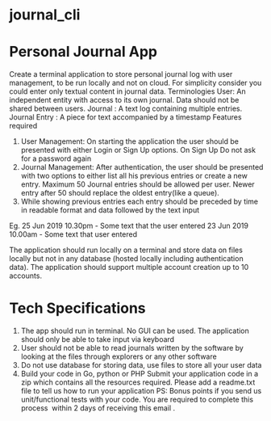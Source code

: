 # journal_cli

# Personal Journal App
Create a terminal application to store personal journal log with user management, to be run locally
and not on cloud. For simplicity consider you could enter only textual content in journal data.
Terminologies
User​ : An independent entity with access to its own journal. Data should not be shared between users.
Journal​ : A text log containing multiple entries.
Journal Entry​ : A piece for text accompanied by a timestamp Features required

1. User Management:​ On starting the application the user should be presented with either Login or Sign Up options. On Sign Up Do not ask for a password again
2. Journal Management:​ After authentication, the user should be presented with two options to either list all his previous entries or create a new entry. Maximum 50 Journal entries should be allowed per user. Newer entry after 50 should replace the oldest entry(like a queue).
3. While showing previous entries each entry should be preceded by time in readable format and data followed by the text input

Eg.
25 Jun 2019 10.30pm - Some text that the user entered
23 Jun 2019 10.00am - Some text that user entered

The application should run locally on a terminal and store data on files locally but not in any database (hosted locally including authentication data). The application should support multiple account creation up to 10 accounts.

# Tech Specifications
1. The app should run in terminal. No GUI can be used. The application should only be able to take input via keyboard
2. User should not be able to read journals written by the software by looking at the files through explorers or any other software
3. Do not use database for storing data, use files to store all your user data
4. Build your code in Go, python or PHP Submit your application code in a zip which contains all the resources required. Please add a readme.txt file to tell us how to run your application PS: Bonus points if you send us unit/functional tests with your code. You are required to complete this process ​ within 2 days of receiving this email​ .
